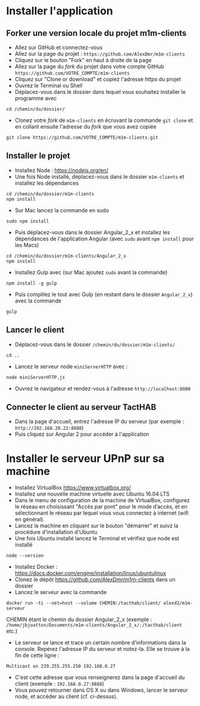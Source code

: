 # Installer l'application

## Forker une version locale du projet m1m-clients

* Allez sur GitHub et connectez-vous
* Allez sur la page du projet :  `https://github.com/AlexDmr/m1m-clients`
* Cliquez sur le bouton "Fork" en haut à droite de la page
* Allez sur la page du _fork_ du projet dans votre compte GitHub `https://github.com/VOTRE_COMPTE/m1m-clients`
* Cliquez sur "Clone or download" et copiez l'adresse _https_ du projet
* Ouvrez le Terminal ou Shell
* Déplacez-vous dans le dossier dans lequel vous souhaitez installer le programme avec
```
cd /chemin/du/dossier/
```
* Clonez votre _fork_ de `m1m-clients` en écruvant la commande `git clone` et en collant ensuite l'adresse du _fork_ que vous avez copiée
```
git clone https://github.com/VOTRE_COMPTE/m1m-clients.git
```

## Installer le projet

* Installez Node : https://nodejs.org/en/
* Une fois Node installé, déplacez-vous dans le dossier `m1m-clients` et installez les dépendances
```
cd /chemin/du/dossier/m1m-clients
npm install
```
* Sur Mac lancez la commande en sudo
```
sudo npm install
```
* Puis déplacez-vous dans le dossier Angular_2_x et installez les dépendances de l'application Angular (avec `sudo` avant `npm install` pour les Macs)
```
cd /chemin/du/dossier/m1m-clients/Angular_2_x
npm install
```
* Installez Gulp avec (sur Mac ajoutez `sudo` avant la commande)
```
npm install -g gulp
```
* Puis complilez le tout avec Gulp (en restant dans le dossier `Angular_2_x`) avec la commande
```
gulp
```

## Lancer le client

* Déplacez-vous dans le dossier `/chemin/du/dossier/m1m-clients/`
```
cd ..
```
* Lancez le serveur node `miniServerHTTP` avec :
```
node miniServerHTTP.js
```
* Ouvrez le navigateur et rendez-vous à l'adresse `http://localhost:8080`

## Connecter le client au serveur TactHAB

* Dans la page d'accueil, entrez l'adresse IP du serveur (par exemple : `http://192.168.20.22:8888`)
* Puis cliquez sur Angular 2 pour accéder à l'application

# Installer le serveur UPnP sur sa machine

* Installez VirtualBox https://www.virtualbox.org/
* Installez une nouvelle machine virtuelle avec Ubuntu 16.04 LTS
* Dans le menu de configuration de la machine de VirtualBox, configurez le réseau en choisissant "Accès par pont" pour le mode d’accès, et en sélectionnant le réseau par lequel vous vous connectez à internet (wifi en général).
* Lancez la machine en cliquant sur le bouton "démarrer" et suivz la procédure d'installation d'Ubuntu
* Une fois Ubuntu installé lancez le Terminal et vérifiez que node est installé
```
node --version
```
* Installez Docker : https://docs.docker.com/engine/installation/linux/ubuntulinux
* Clonez le dépôt https://github.com/AlexDmr/m1m-clients dans un dossier
* Lancez le serveur avec la commande
```
docker run -ti --net=host --volume CHEMIN:/tacthab/client/ alexd2/m1m-serveur
```
CHEMIN étant le chemin du dossier Angular_2_x (exemple : `/home/jbjoatton/Documents/m1m-clients/Angular_2_x/:/tacthab/client` etc.)
* Le serveur se lance et trace un certain nombre d'informations dans la console. Repérez l'adresse IP du serveur et notez-la. Elle se trouve à la fin de cette ligne :
```
Multicast on 239.255.255.250 192.168.0.27
```
* C'est cette adresse que vous renseignerez dans la page d'accueil du client (exemple : `192.168.0.27:8888`)
* Vous pouvez retourner dans OS X ou dans Windows, lancer le serveur node, et accéder au client (cf. ci-dessus).

